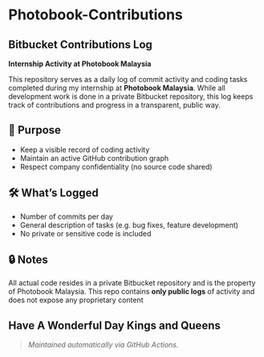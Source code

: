 # Photobook-Contributions

## Bitbucket Contributions Log

**Internship Activity at Photobook Malaysia**

This repository serves as a daily log of commit activity and coding tasks completed during my internship at **Photobook Malaysia**. While all development work is done in a private Bitbucket repository, this log keeps track of contributions and progress in a transparent, public way.

## 📅 Purpose

- Keep a visible record of coding activity
- Maintain an active GitHub contribution graph
- Respect company confidentiality (no source code shared)

## 🛠️ What’s Logged

- Number of commits per day
- General description of tasks (e.g. bug fixes, feature development)
- No private or sensitive code is included

## 🔒 Notes

All actual code resides in a private Bitbucket repository and is the property of Photobook Malaysia. This repo contains **only public logs** of activity and does not expose any proprietary content

Have A Wonderful Day Kings and Queens 
---

> _Maintained automatically via GitHub Actions._
